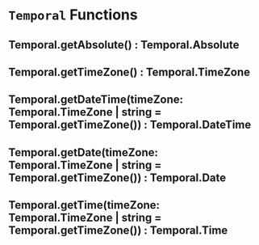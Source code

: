 
# `Temporal` Functions

## Temporal.getAbsolute() : Temporal.Absolute

## Temporal.getTimeZone() : Temporal.TimeZone

## Temporal.getDateTime(timeZone: Temporal.TimeZone | string = Temporal.getTimeZone()) : Temporal.DateTime

## Temporal.getDate(timeZone: Temporal.TimeZone | string = Temporal.getTimeZone()) : Temporal.Date

## Temporal.getTime(timeZone: Temporal.TimeZone | string = Temporal.getTimeZone()) : Temporal.Time
